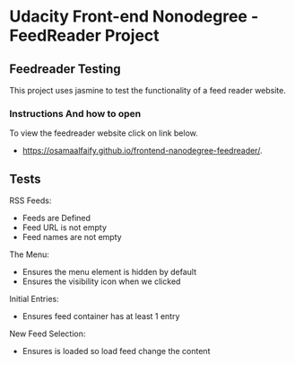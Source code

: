 # Udacity Front-end Nonodegree - FeedReader Project 
## Feedreader Testing

This project uses jasmine to test the functionality of a feed reader website. 

### Instructions And how to open 
To view the feedreader website click on link below.
* https://osamaalfaify.github.io/frontend-nanodegree-feedreader/.

## Tests
RSS Feeds:
- Feeds are Defined
- Feed URL is not empty
- Feed names are not empty

The Menu:
- Ensures the menu element is hidden by default
- Ensures the visibility icon when we clicked

Initial Entries:
- Ensures feed container has at least 1 entry

New Feed Selection:
- Ensures is loaded so load feed change the content
